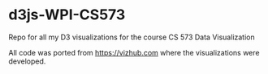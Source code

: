 # d3js-WPI-CS573
Repo for all my D3 visualizations for the course CS 573 Data Visualization

All code was ported from https://vizhub.com where the visualizations were developed.
